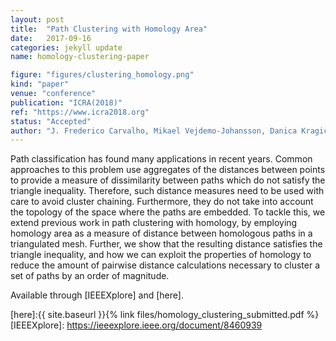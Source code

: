 ```yaml
---
layout: post
title:  "Path Clustering with Homology Area"
date:   2017-09-16
categories: jekyll update
name: homology-clustering-paper

figure: "figures/clustering_homology.png"
kind: "paper"
venue: "conference"
publication: "ICRA(2018)"
ref: "https://www.icra2018.org"
status: "Accepted"
author: "J. Frederico Carvalho, Mikael Vejdemo-Johansson, Danica Kragic, Florian T. Pokorny"
---
```


Path classification has found many applications in recent years. Common approaches to this problem use aggregates of the distances between points to provide a measure of dissimilarity between paths which do not satisfy the triangle inequality. Therefore, such distance measures need to be used with care to avoid cluster chaining. Furthermore, they do not take into account the topology of the space where the paths are embedded. To tackle this, we extend previous work in path clustering with homology, by employing homology area as a measure of distance between homologous paths in a triangulated mesh. Further, we show that the resulting distance satisfies the triangle inequality, and how we can exploit the properties of homology to reduce the amount of pairwise distance calculations necessary to cluster a set of paths by an order of magnitude.

Available through [IEEEXplore] and [here].

[here]:{{ site.baseurl }}{% link files/homology_clustering_submitted.pdf %}
[IEEEXplore]: https://ieeexplore.ieee.org/document/8460939
